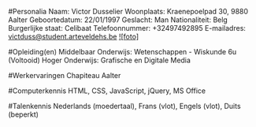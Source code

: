 #Personalia
Naam: Victor Dusselier
Woonplaats: Kraenepoelpad 30, 9880 Aalter
Geboortedatum: 22/01/1997
Geslacht: Man
Nationaliteit: Belg
Burgerlijke staat: Celibaat
Telefoonnummer: +32497492895
E-mailadres: victduss@student.arteveldehs.be
[![foto]](https://i1.sndcdn.com/avatars-000216649339-mz9c7t-t500x500.jpg)

#Opleiding(en)
Middelbaar Onderwijs: Wetenschappen - Wiskunde 6u (Voltooid)
Hoger Onderwijs: Grafische en Digitale Media

#Werkervaringen
Chapiteau Aalter

#Computerkennis
HTML, CSS, JavaScript, jQuery, MS Office

#Talenkennis
Nederlands (moedertaal), Frans (vlot), Engels (vlot), Duits (beperkt)


